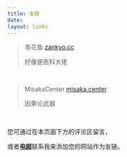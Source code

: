 ```yaml
---
title: 友链
date:
layout: links
---
```

>青花鱼 [zankyo.cc](https://zankyo.cc)
>
>好像是医科大佬

</br>

>MisakaCenter [misaka.center](https://misaka.center)
>
>因果论武器

</br>

您可通过在本页面下方的评论区留言，

或者[**电邮**](nek0ri@outlook.com)联系我来添加您的网站作为友链。